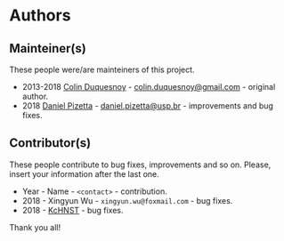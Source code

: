 # Authors

## Mainteiner(s)

These people were/are mainteiners of this project.

- 2013-2018
    [Colin Duquesnoy](https://github.com/ColinDuquesnoy) -
    <colin.duquesnoy@gmail.com> -
    original author.
- 2018
    [Daniel Pizetta](https://github.com/dpizetta) -
    <daniel.pizetta@usp.br> -
    improvements and bug fixes.

## Contributor(s)

These people contribute to bug fixes, improvements and so on.
Please, insert your information after the last one.

- Year - Name - `<contact>` - contribution.
- 2018 - Xingyun Wu - `xingyun.wu@foxmail.com` - bug fixes.
- 2018 - [KcHNST](https://github.com/KcHNST) - bug fixes.

Thank you all!
